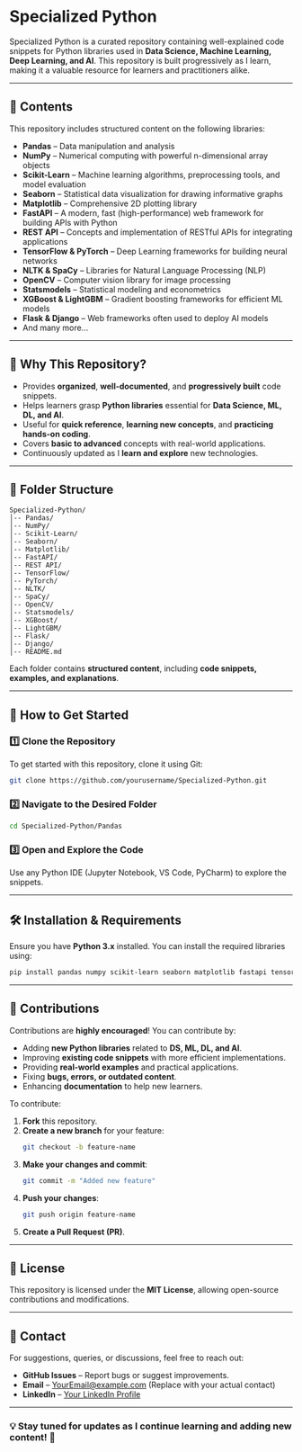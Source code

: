 # Specialized Python

Specialized Python is a curated repository containing well-explained code snippets for Python libraries used in **Data Science, Machine Learning, Deep Learning, and AI**. This repository is built progressively as I learn, making it a valuable resource for learners and practitioners alike.

---

## 📌 Contents

This repository includes structured content on the following libraries:

- **Pandas** – Data manipulation and analysis
- **NumPy** – Numerical computing with powerful n-dimensional array objects
- **Scikit-Learn** – Machine learning algorithms, preprocessing tools, and model evaluation
- **Seaborn** – Statistical data visualization for drawing informative graphs
- **Matplotlib** – Comprehensive 2D plotting library
- **FastAPI** – A modern, fast (high-performance) web framework for building APIs with Python
- **REST API** – Concepts and implementation of RESTful APIs for integrating applications
- **TensorFlow & PyTorch** – Deep Learning frameworks for building neural networks
- **NLTK & SpaCy** – Libraries for Natural Language Processing (NLP)
- **OpenCV** – Computer vision library for image processing
- **Statsmodels** – Statistical modeling and econometrics
- **XGBoost & LightGBM** – Gradient boosting frameworks for efficient ML models
- **Flask & Django** – Web frameworks often used to deploy AI models
- And many more...

---

## 🚀 Why This Repository?

- Provides **organized**, **well-documented**, and **progressively built** code snippets.
- Helps learners grasp **Python libraries** essential for **Data Science, ML, DL, and AI**.
- Useful for **quick reference**, **learning new concepts**, and **practicing hands-on coding**.
- Covers **basic to advanced** concepts with real-world applications.
- Continuously updated as I **learn and explore** new technologies.

---

## 📂 Folder Structure

```
Specialized-Python/
│-- Pandas/
│-- NumPy/
│-- Scikit-Learn/
│-- Seaborn/
│-- Matplotlib/
│-- FastAPI/
│-- REST API/
│-- TensorFlow/
│-- PyTorch/
│-- NLTK/
│-- SpaCy/
│-- OpenCV/
│-- Statsmodels/
│-- XGBoost/
│-- LightGBM/
│-- Flask/
│-- Django/
│-- README.md
```

Each folder contains **structured content**, including **code snippets, examples, and explanations**.

---

## 📖 How to Get Started

### 1️⃣ Clone the Repository

To get started with this repository, clone it using Git:
```bash
git clone https://github.com/yourusername/Specialized-Python.git
```

### 2️⃣ Navigate to the Desired Folder

```bash
cd Specialized-Python/Pandas
```

### 3️⃣ Open and Explore the Code

Use any Python IDE (Jupyter Notebook, VS Code, PyCharm) to explore the snippets.

---

## 🛠 Installation & Requirements

Ensure you have **Python 3.x** installed. You can install the required libraries using:
```bash
pip install pandas numpy scikit-learn seaborn matplotlib fastapi tensorflow torch nltk spacy opencv-python statsmodels xgboost lightgbm flask django
```

---

## 📢 Contributions

Contributions are **highly encouraged**! You can contribute by:

- Adding **new Python libraries** related to **DS, ML, DL, and AI**.
- Improving **existing code snippets** with more efficient implementations.
- Providing **real-world examples** and practical applications.
- Fixing **bugs, errors, or outdated content**.
- Enhancing **documentation** to help new learners.

To contribute:
1. **Fork** this repository.
2. **Create a new branch** for your feature:
   ```bash
   git checkout -b feature-name
   ```
3. **Make your changes and commit**:
   ```bash
   git commit -m "Added new feature"
   ```
4. **Push your changes**:
   ```bash
   git push origin feature-name
   ```
5. **Create a Pull Request (PR)**.

---

## 📜 License

This repository is licensed under the **MIT License**, allowing open-source contributions and modifications.

---

## 📧 Contact

For suggestions, queries, or discussions, feel free to reach out:
- **GitHub Issues** – Report bugs or suggest improvements.
- **Email** – YourEmail@example.com (Replace with your actual contact)
- **LinkedIn** – [Your LinkedIn Profile](https://www.linkedin.com/in/yourprofile)

---

### 💡 Stay tuned for updates as I continue learning and adding new content! 🚀
